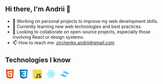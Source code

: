 ## Hi there, I'm Andrii 👋

- 🔭 Working on personal projects to improve my web development skills.
- 🌱 Currently learning new web technologies and best practices.
- 👯 Looking to collaborate on open-source projects, especially those involving React or design systems.
- 📫 How to reach me: zirchenko.andrii@gmail.com

## Technologies I know
<img src="https://raw.githubusercontent.com/devicons/devicon/master/icons/html5/html5-original.svg" alt="HTML" width="30" style="display:inline; margin-right: 10px;"/>
<img src="https://raw.githubusercontent.com/devicons/devicon/master/icons/css3/css3-original.svg" alt="CSS" width="30" style="display:inline; margin-right: 10px;"/>
<img src="https://raw.githubusercontent.com/devicons/devicon/master/icons/javascript/javascript-original.svg" alt="JavaScript" width="30" style="display:inline; margin-right: 10px;"/>
<img src="https://raw.githubusercontent.com/devicons/devicon/master/icons/react/react-original.svg" alt="React" width="30" style="display:inline; margin-right: 10px;"/>
<img src="https://raw.githubusercontent.com/devicons/devicon/master/icons/tailwindcss/tailwindcss-original.svg" alt="Tailwind CSS" width="30" style="display:inline; margin-right: 10px;"/>
